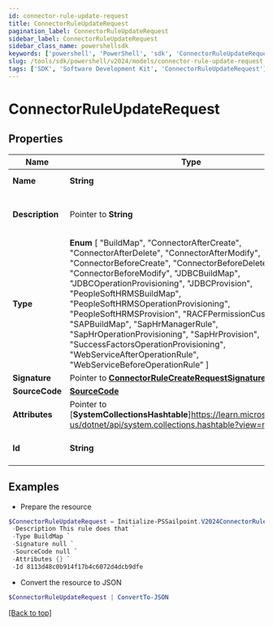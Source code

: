```yaml
---
id: connector-rule-update-request
title: ConnectorRuleUpdateRequest
pagination_label: ConnectorRuleUpdateRequest
sidebar_label: ConnectorRuleUpdateRequest
sidebar_class_name: powershellsdk
keywords: ['powershell', 'PowerShell', 'sdk', 'ConnectorRuleUpdateRequest'] 
slug: /tools/sdk/powershell/v2024/models/connector-rule-update-request
tags: ['SDK', 'Software Development Kit', 'ConnectorRuleUpdateRequest']
---
```



# ConnectorRuleUpdateRequest

## Properties

Name | Type | Description | Notes
------------ | ------------- | ------------- | -------------
**Name** |  **String** | the name of the rule | [required]
**Description** |  Pointer to **String** | a description of the rule's purpose | [optional] 
**Type** |   **Enum** [  "BuildMap",    "ConnectorAfterCreate",    "ConnectorAfterDelete",    "ConnectorAfterModify",    "ConnectorBeforeCreate",    "ConnectorBeforeDelete",    "ConnectorBeforeModify",    "JDBCBuildMap",    "JDBCOperationProvisioning",    "JDBCProvision",    "PeopleSoftHRMSBuildMap",    "PeopleSoftHRMSOperationProvisioning",    "PeopleSoftHRMSProvision",    "RACFPermissionCustomization",    "SAPBuildMap",    "SapHrManagerRule",    "SapHrOperationProvisioning",    "SapHrProvision",    "SuccessFactorsOperationProvisioning",    "WebServiceAfterOperationRule",    "WebServiceBeforeOperationRule" ] | the type of rule | [required]
**Signature** |  Pointer to [**ConnectorRuleCreateRequestSignature**](connector-rule-create-request-signature) |  | [optional] 
**SourceCode** |  [**SourceCode**](source-code) |  | [required]
**Attributes** |  Pointer to [**SystemCollectionsHashtable**]https://learn.microsoft.com/en-us/dotnet/api/system.collections.hashtable?view=net-9.0 | a map of string to objects | [optional] 
**Id** |  **String** | the ID of the rule to update | [required]

## Examples

- Prepare the resource
```powershell
$ConnectorRuleUpdateRequest = Initialize-PSSailpoint.V2024ConnectorRuleUpdateRequest  -Name WebServiceBeforeOperationRule `
 -Description This rule does that `
 -Type BuildMap `
 -Signature null `
 -SourceCode null `
 -Attributes {} `
 -Id 8113d48c0b914f17b4c6072d4dcb9dfe
```

- Convert the resource to JSON
```powershell
$ConnectorRuleUpdateRequest | ConvertTo-JSON
```


[[Back to top]](#) 

